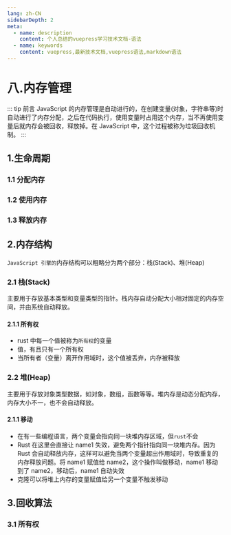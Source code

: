 ```yaml
---
lang: zh-CN
sidebarDepth: 2
meta:
  - name: description
    content: 个人总结的vuepress学习技术文档-语法
  - name: keywords
    content: vuepress,最新技术文档,vuepress语法,markdown语法
---
```


# 八.内存管理

::: tip 前言
JavaScript 的内存管理是自动进行的，在创建变量(对象，字符串等)时自动进行了内存分配，之后在代码执行，使用变量时占用这个内存，当不再使用变量后就内存会被回收，释放掉。在 JavaScript 中，这个过程被称为垃圾回收机制。
:::

## 1.生命周期

### 1.1 分配内存

### 1.2 使用内存

### 1.3 释放内存

## 2.内存结构

`JavaScript 引擎的`内存结构可以粗略分为两个部分：栈(Stack)、堆(Heap)

### 2.1 栈(Stack)

主要用于存放基本类型和变量类型的指针。栈内存自动分配大小相对固定的内存空间，并由系统自动释放。

#### 2.1.1 所有权

- rust 中每一个值被称为`所有权`的变量
- 值，有且只有一个所有权
- 当所有者（变量）离开作用域时，这个值被丢弃，内存被释放

### 2.2 堆(Heap)

主要用于存放对象类型数据，如对象，数组，函数等等。堆内存是动态分配内存，内存大小不一，也不会自动释放。

#### 2.1.1 移动

- 在有一些编程语言，两个变量会指向同一块堆内存区域，但`rust`不会
- Rust 在这里会直接让 name1 失效，避免两个指针指向同一块堆内存。因为 Rust 会自动释放内存，这样可以避免当两个变量超出作用域时，导致重复的内存释放问题。将 name1 赋值给 name2，这个操作叫做移动，name1 移动到了 name2，移动后，name1 自动失效
- 克隆可以将堆上内存的变量赋值给另一个变量不触发移动

## 3.回收算法

### 3.1 所有权
